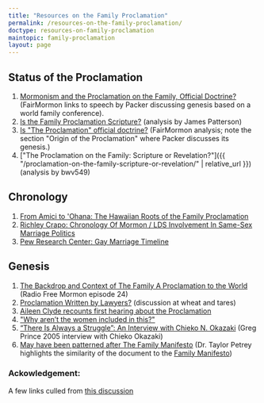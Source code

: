 ```yaml
---
title: "Resources on the Family Proclamation"
permalink: /resources-on-the-family-proclamation/
doctype: resources-on-family-proclamation
maintopic: family-proclamation
layout: page
---
```


## Status of the Proclamation

1. [Mormonism and the Proclamation on the Family, Official Doctrine?](http://en.fairmormon.org/Mormonism_and_prophets/Mormonism_and_the_Proclamation_on_the_Family/Official_doctrine#cite_note-4) (FairMormon links to speech by Packer discussing genesis based on a world family conference).
1. [Is the Family Proclamation Scripture?](http://rationalfaiths.com/is-the-family-proclamation-scripture/) (analysis by James Patterson)
1. [Is "The Proclamation" official doctrine?](https://www.fairmormon.org/answers/Question:_Is_the_Mormon_document_%22The_Family:_A_Proclamation_to_the_World%22_official_doctrine%3F#https://www.fairmormon.org/answers/Question:_Is_the_Mormon_document_%22The_Family:_A_Proclamation_to_the_World%22_official_doctrine%3F) (FairMormon analysis; note the section "Origin of the Proclamation" where Packer discusses its genesis.)
1. ["The Proclamation on the Family: Scripture or Revelation?"]({{ "/proclamation-on-the-family-scripture-or-revelation/" | relative_url }}) (analysis by bwv549)

## Chronology

1. [From Amici to 'Ohana: The Hawaiian Roots of the Family Proclamation](http://rationalfaiths.com/from-amici-to-ohana/)
1. [Richley Crapo: Chronology Of Mormon / LDS Involvement In Same-Sex Marriage Politics](http://www.mormonsocialscience.org/2008/01/04/richley-crapo-chronology-of-mormon-lds-involvement-in-same-sex-marriage-politics/)
1. [Pew Research Center: Gay Marriage Timeline](https://www.pewforum.org/2008/04/01/gay-marriage-timeline/)

## Genesis

1. [The Backdrop and Context of The Family A Proclamation to the World](https://mormondiscussionpodcast.org/2017/10/special-episode-backdrop-context-family-proclamation-world/) (Radio Free Mormon episode 24)
1. [Proclamation Written by Lawyers?](http://www.wheatandtares.org/15370/proclamation-written-by-lawyers/) (discussion at wheat and tares)
1. [Aileen Clyde recounts first hearing about the Proclamation](https://www.youtube.com/watch?v=np6dO530Mns)
1. ["Why aren’t the women included in this?"](https://rationalfaiths.com/why-arent-the-women-included/)
1. [“There Is Always a Struggle”: An Interview with Chieko N. Okazaki](https://www.dialoguejournal.com/wp-content/uploads/sbi/articles/Dialogue_V45N01_311a.pdf) (Greg Prince 2005 interview with Chieko Okazaki)
1. [May have been patterned after The Family Manifesto](https://www.youtube.com/watch?v=zYu4iGp6taA&feature=youtu.be&t=515) (Dr. Taylor Petrey highlights the similarity of the document to the [Family Manifesto](https://www.familylife.com/aboutus/the-family-manifesto/))

### Ackowledgement:

A few links culled from [this discussion](https://www.reddit.com/r/mormon/comments/iykywx/a_family_proclamation_ahead_of_their_time/)

